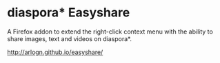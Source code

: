 diaspora* Easyshare
===================

A Firefox addon to extend the right-click context menu with the ability to share images, text and videos on diaspora*.

<a href="http://arlogn.github.io/easyshare/">http://arlogn.github.io/easyshare/</a>
